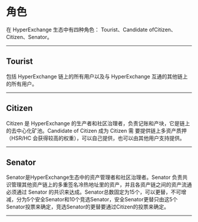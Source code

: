 # 角色

在 HyperExchange 生态中有四种角色： Tourist、Candidate ofCitizen、Citizen、Senator。

---

## Tourist

包括 HyperExchange 链上的所有用户以及与 HyperExchange 互通的其他链上的所有用户。

---

## Citizen

Citizen 是 HyperExchange 的生产者和社区治理者，负责记账和产块，它是链上的去中心化矿池。Candidate of Citizen 成为 Citizen 需
要提供链上多资产质押（HSR/HC 会获得较高的权重），可以自己提供，也可以由其他用户支持提供。

---

## Senator

Senator是HyperExchange生态中的资产管理者和社区治理者。Senator 负责共识管理其他资产链上的多重签名冷热地址里的资产，并且各资产链之间的资产流通必须通过 Senator 的共识来达成。Senator总数固定为15个，可以更替，不可增减，分为5个安全Senator和10个竞选Senator，安全Senator更替只由这5个Senator投票来确定，竞选Senator的更替要通过Citizen的投票来确定。

---

